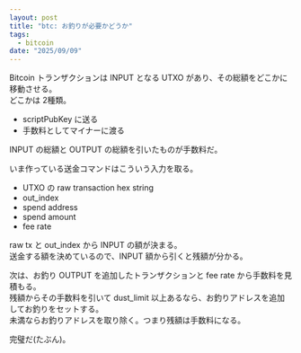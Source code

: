 ```yaml
---
layout: post
title: "btc: お釣りが必要かどうか"
tags:
  - bitcoin
date: "2025/09/09"
---
```


Bitcoin トランザクションは INPUT となる UTXO があり、その総額をどこかに移動させる。   
どこかは 2種類。  

* scriptPubKey に送る
* 手数料としてマイナーに渡る

INPUT の総額と OUTPUT の総額を引いたものが手数料だ。

いま作っている送金コマンドはこういう入力を取る。

* UTXO の raw transaction hex string
* out_index
* spend address
* spend amount
* fee rate

raw tx と out_index から INPUT の額が決まる。  
送金する額を決めているので、INPUT 額から引くと残額が分かる。

次は、お釣り OUTPUT を追加したトランザクションと fee rate から手数料を見積もる。  
残額からその手数料を引いて dust_limit 以上あるなら、お釣りアドレスを追加してお釣りをセットする。  
未満ならお釣りアドレスを取り除く。つまり残額は手数料になる。

完璧だ(たぶん)。
